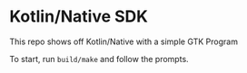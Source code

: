 # Kotlin/Native SDK
This repo shows off Kotlin/Native with a simple GTK Program

To start, run `build/make` and follow the prompts.
